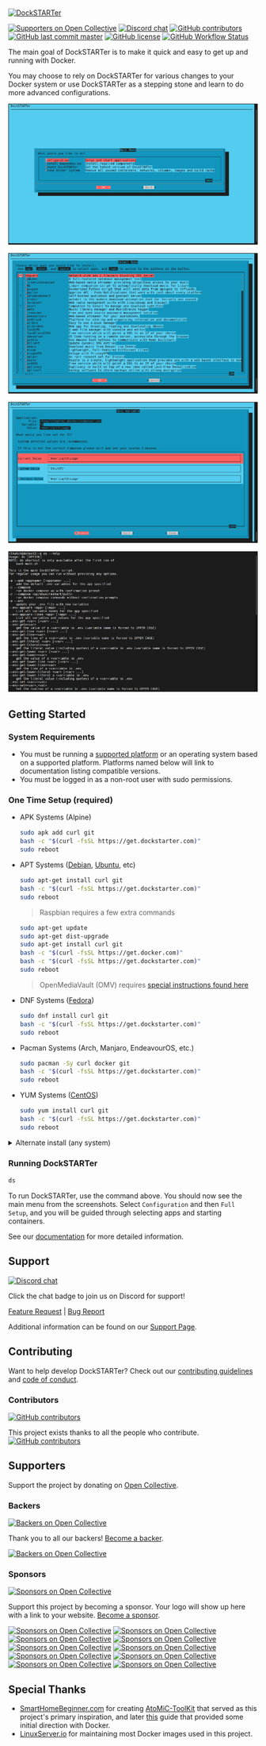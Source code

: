 # <!-- Home -->

[![DockSTARTer](assets/logo.png)](https://dockstarter.com)

[![Supporters on Open Collective](https://img.shields.io/opencollective/all/DockSTARTer.svg?style=flat-square&color=607D8B&logo=opencollective&logoColor=white)](#supporters)
[![Discord chat](https://img.shields.io/discord/477959324183035936.svg?style=flat-square&color=607D8B&logo=discord&logoColor=white)](https://dockstarter.com/discord)
[![GitHub contributors](https://img.shields.io/github/contributors/GhostWriters/DockSTARTer.svg?style=flat-square&color=607D8B&logo=github&logoColor=white)](https://github.com/GhostWriters/DockSTARTer/graphs/contributors)
[![GitHub last commit master](https://img.shields.io/github/last-commit/GhostWriters/DockSTARTer/master.svg?style=flat-square&color=607D8B&logo=github&logoColor=white&label=code%20committed)](https://github.com/GhostWriters/DockSTARTer/commits/master)
[![GitHub license](https://img.shields.io/github/license/GhostWriters/DockSTARTer.svg?style=flat-square&color=607D8B&logo=github&logoColor=white)](https://github.com/GhostWriters/DockSTARTer/blob/master/LICENSE)
[![GitHub Workflow Status](https://img.shields.io/github/actions/workflow/status/GhostWriters/DockSTARTer/tests.yml?style=flat-square&color=607D8B&logo=github&logoColor=white&branch=master)](https://github.com/GhostWriters/DockSTARTer/actions?query=workflow%3ARun%20Tests+branch%3Amaster)

The main goal of DockSTARTer is to make it quick and easy to get up and running with Docker.

You may choose to rely on DockSTARTer for various changes to your Docker system or use DockSTARTer as a stepping stone and learn to do more advanced configurations.

![Main Menu](assets/menu_main.png)

![App Select](assets/menu_app_select.png)

![Value Prompt](assets/menu_value_prompt.png)

![Command Line Interface](assets/command_help.png)

## Getting Started

### System Requirements

- You must be running a [supported platform](https://docs.docker.com/install/#supported-platforms) or an operating system based on a supported platform. Platforms named below will link to documentation listing compatible versions.
- You must be logged in as a non-root user with sudo permissions.

### One Time Setup (required)

- APK Systems (Alpine)

  ```bash
  sudo apk add curl git
  bash -c "$(curl -fsSL https://get.dockstarter.com)"
  sudo reboot
  ```

- APT Systems ([Debian](https://docs.docker.com/install/linux/docker-ce/debian/#os-requirements), [Ubuntu](https://docs.docker.com/install/linux/docker-ce/ubuntu/#os-requirements), etc)

  ```bash
  sudo apt-get install curl git
  bash -c "$(curl -fsSL https://get.dockstarter.com)"
  sudo reboot
  ```

  > Raspbian requires a few extra commands

  ```bash
  sudo apt-get update
  sudo apt-get dist-upgrade
  sudo apt-get install curl git
  bash -c "$(curl -fsSL https://get.docker.com)"
  bash -c "$(curl -fsSL https://get.dockstarter.com)"
  sudo reboot
  ```

  > OpenMediaVault (OMV) requires [special instructions found here](https://dockstarter.com/advanced/openmediavault/)

- DNF Systems ([Fedora](https://docs.docker.com/install/linux/docker-ce/fedora/#os-requirements))

  ```bash
  sudo dnf install curl git
  bash -c "$(curl -fsSL https://get.dockstarter.com)"
  sudo reboot
  ```

- Pacman Systems (Arch, Manjaro, EndeavourOS, etc.)

  ```bash
  sudo pacman -Sy curl docker git
  bash -c "$(curl -fsSL https://get.dockstarter.com)"
  sudo reboot
  ```

- YUM Systems ([CentOS](https://docs.docker.com/install/linux/docker-ce/centos/#os-requirements))

  ```bash
  sudo yum install curl git
  bash -c "$(curl -fsSL https://get.dockstarter.com)"
  sudo reboot
  ```

<details>
  <summary>Alternate install (any system)</summary>

The standard install above downloads the initial script using a method with some known risks. For those concerned with the security of the above method, here is an alternative:

```bash
## NOTE: Run the appropriate command for your distro
sudo apt-get install curl git
sudo dnf install curl git
sudo pacman -Sy curl git
sudo yum install curl git
```

Then

```bash
git clone https://github.com/GhostWriters/DockSTARTer "/home/${USER}/.docker"
bash /home/"${USER}"/.docker/main.sh -vi
sudo reboot
```

</details>

### Running DockSTARTer

```bash
ds
```

To run DockSTARTer, use the command above. You should now see the main menu from the screenshots. Select `Configuration` and then `Full Setup`, and you will be guided through selecting apps and starting containers.

See our [documentation](https://dockstarter.com/introduction/) for more detailed information.

## Support

[![Discord chat](https://img.shields.io/discord/477959324183035936.svg?style=flat-square&color=607D8B&logo=discord)](https://dockstarter.com/discord)

Click the chat badge to join us on Discord for support!

[Feature Request](https://github.com/GhostWriters/DockSTARTer/issues/new?template=feature_request.md) | [Bug Report](https://github.com/GhostWriters/DockSTARTer/issues/new?template=bug_report.md)

Additional information can be found on our [Support Page](https://dockstarter.com/basics/support/).

## Contributing

Want to help develop DockSTARTer? Check out our [contributing guidelines](https://github.com/GhostWriters/DockSTARTer/blob/master/.github/CONTRIBUTING.md) and [code of conduct](https://github.com/GhostWriters/DockSTARTer/blob/master/.github/CODE_OF_CONDUCT.md).

### Contributors

[![GitHub contributors](https://img.shields.io/github/contributors/GhostWriters/DockSTARTer.svg?style=flat-square&color=607D8B)](https://github.com/GhostWriters/DockSTARTer/graphs/contributors)

This project exists thanks to all the people who contribute.
[![GitHub contributors](https://opencollective.com/DockSTARTer/contributors.svg?button=false)](https://GitHub.com/GhostWriters/DockSTARTer/graphs/contributors)

## Supporters

Support the project by donating on [Open Collective](https://opencollective.com/DockSTARTer#donation).

### Backers

[![Backers on Open Collective](https://img.shields.io/opencollective/tier/DockSTARTer/7408.svg?style=flat-square&color=607D8B&label=backers)](https://opencollective.com/DockSTARTer#backer)

Thank you to all our backers! [Become a backer](https://opencollective.com/DockSTARTer#backer).

[![Backers on Open Collective](https://opencollective.com/DockSTARTer/tiers/backer.svg)](https://opencollective.com/DockSTARTer#backers)

### Sponsors

[![Sponsors on Open Collective](https://img.shields.io/opencollective/tier/DockSTARTer/7409.svg?style=flat-square&color=607D8B&label=sponsors)](https://opencollective.com/DockSTARTer#sponsor)

Support this project by becoming a sponsor. Your logo will show up here with a link to your website. [Become a sponsor](https://opencollective.com/DockSTARTer#sponsor).

[![Sponsors on Open Collective](https://opencollective.com/DockSTARTer/tiers/sponsor/0/avatar.svg)](https://opencollective.com/DockSTARTer/tiers/sponsor/0/website)
[![Sponsors on Open Collective](https://opencollective.com/DockSTARTer/tiers/sponsor/1/avatar.svg)](https://opencollective.com/DockSTARTer/tiers/sponsor/1/website)
[![Sponsors on Open Collective](https://opencollective.com/DockSTARTer/tiers/sponsor/2/avatar.svg)](https://opencollective.com/DockSTARTer/tiers/sponsor/2/website)
[![Sponsors on Open Collective](https://opencollective.com/DockSTARTer/tiers/sponsor/3/avatar.svg)](https://opencollective.com/DockSTARTer/tiers/sponsor/3/website)
[![Sponsors on Open Collective](https://opencollective.com/DockSTARTer/tiers/sponsor/4/avatar.svg)](https://opencollective.com/DockSTARTer/tiers/sponsor/4/website)
[![Sponsors on Open Collective](https://opencollective.com/DockSTARTer/tiers/sponsor/5/avatar.svg)](https://opencollective.com/DockSTARTer/tiers/sponsor/5/website)
[![Sponsors on Open Collective](https://opencollective.com/DockSTARTer/tiers/sponsor/6/avatar.svg)](https://opencollective.com/DockSTARTer/tiers/sponsor/6/website)
[![Sponsors on Open Collective](https://opencollective.com/DockSTARTer/tiers/sponsor/7/avatar.svg)](https://opencollective.com/DockSTARTer/tiers/sponsor/7/website)
[![Sponsors on Open Collective](https://opencollective.com/DockSTARTer/tiers/sponsor/8/avatar.svg)](https://opencollective.com/DockSTARTer/tiers/sponsor/8/website)
[![Sponsors on Open Collective](https://opencollective.com/DockSTARTer/tiers/sponsor/9/avatar.svg)](https://opencollective.com/DockSTARTer/tiers/sponsor/9/website)

## Special Thanks

- [SmartHomeBeginner.com](https://www.smarthomebeginner.com) for creating [AtoMiC-ToolKit](https://github.com/htpcBeginner/AtoMiC-ToolKit) that served as this project's primary inspiration, and later [this](https://www.smarthomebeginner.com/docker-home-media-server-2018-basic/) guide that provided some initial direction with Docker.
- [LinuxServer.io](https://www.linuxserver.io) for maintaining most Docker images used in this project.
